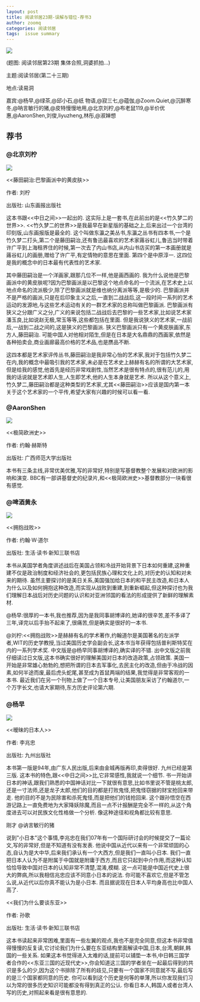 ```yaml
---
layout: post
title: 阅读邻居23期-误解与错位-荐书3
author: zoomq
categories: 阅读邻居
tags:  issue summary
---
```


![](http://mmbiz.qpic.cn/mmbiz/jsFJEErL30hO8evAbu1ibfUMg1YcRgmdEAFJbiaK4YplIJvNWxqibahCO5NSTEhV7e4VEY6icaJcRjPVrUxePHLgXw/0)

(题图: 阅读邻居第23期 集体合照,洞婆抓拍...)


主题:阅读邻居(第二十三期)

地点:读易洞

嘉宾:@杨早,@绿茶,@邱小石,@纸  物语,@寂三七,@蕴伽,@Zoom.Quiet,@沉醉寒冬,@呐言敏行的猪,@皮特慢慢地用,@北京刘柠,@布老鼠119,@半价优惠,@AaronShen,刘俊,liyuzheng,林彤,@淑婵想


<!--more-->

## 荐书

### @北京刘柠
![](http://tp2.sinaimg.cn/1440743181/30/5661686868/1)

<<藤田嗣治:巴黎画派中的黄皮肤>>

作者: 刘柠

出版社: 山东画报出版社

这本书跟<<中日之间>>一起出的. 这实际上是一套书,在此前出的是<<竹久梦二的世界>>. <<竹久梦二的世界>>是我最早在新星版的基础之上,后来出过一个台湾的印刻版,山东画报版是最全的. 这个叫做东瀛之美丛书,东瀛之丛书有四本书,一个是竹久梦二打头,第二个是藤田嗣治,还有鲁迅最喜欢的艺术家蕗谷虹儿,鲁迅当时带着许广平到上海租界住的时候,第一次去了内山书店,从内山书店买的第一本画册就是蕗谷虹儿的画册,赠给了许广平,有定情物的意思在里面. 第四个是中原淳一. 这四位是我的概念中的日本最有代表性的艺术家. 

其中藤田嗣治是一个洋画家,跟那几位不一样,他是画西画的. 我为什么说他是巴黎画派中的黄皮肤呢?因为巴黎画派是以巴黎这个地点命名的一个流派,在艺术史上以地点命名的流派极少,除了巴黎画派就是维也纳分离派等等,是极少的. 巴黎画派并不是严格的画派,只是在后印象主义之后,一直到二战战后,这一段时间一系列的艺术运动的发源地,与这些艺术运动有关的一群艺术家的总称叫做巴黎画派. 巴黎画派有狭义之分跟广义之分,广义的来说包括二战战后去巴黎的一些艺术家,比如说艺术家潘玉良,比如说赵无极,常玉等等,这些都包括在里面. 但是我说狭义的艺术家,一战前后,一战到二战之间的,这是狭义的巴黎画派. 狭义巴黎画派只有一个黄皮肤画家,东方人,藤田嗣治. 可能中国人对他相对陌生,但是在日本是大名鼎鼎的西画家,依然是各种拍卖会,商业画廊最高价格的艺术品,也是赝品不断. 

这四本都是艺术家评传丛书,藤田嗣治是我非常心怡的艺术家,我对于包括竹久梦二在内,我的概念中最吸引我的艺术家,未必是在艺术史上赫赫有名的所谓的大艺术家,但是给我的感觉,他首先是经历非常戏剧性,当然艺术是很有特点的,很有范儿的,用我的话说就是艺术即人生,人生即艺术,他的人生本身就是艺术. 所以从这个意义上,竹久梦二,藤田嗣治都是这种类型的艺术家,尤其<<藤田嗣治>>应该是国内第一本关于这个艺术家的一个平传,希望大家有兴趣的时候可以看一看. 

 

 
### @AaronShen
![](http://tp2.sinaimg.cn/1652858397/30/5596641219/1)

<<极简欧洲史>>

作者: 约翰·赫斯特

出版社: 广西师范大学出版社

本书有三条主线,非常优美优雅,写的非常好,特别是写基督教整个发展和对欧洲的影响和演变. BBC有一部讲基督史的纪录片,和<<极简欧洲史>>基督教部分一块看很有感觉. 

 

 
### @啤酒黄永
![](http://tp2.sinaimg.cn/1570646621/30/5667748479/1)

<<拥抱战败>>

作者: 约翰·W·道尔

出版社: 生活·读书·新知三联书店

本书从美国学者角度讲述战后在美国占领和冷战开始背景下日本如何重建,这种重建不仅是政治制度和经济社会的,更包括民族心理和文化上的,对历史的认知和对未来的期待. 虽然主要探讨的是美日关系,美国强加给日本的和平民主改造,和日本人为什么以及如何拥抱这种改造,而实现从战败到重建,到重新崛起,但这种探讨也为我们理解日本战后对历史问题的认识和对亚洲邻国的看法的形成提供了新鲜的理解素材. 

 

@杨早:很厚的一本书,我也推荐,因为是我同事胡博译的,她译的很辛苦,差不多译了三年,译完以后手抬不起来了,很痛苦,但是确实是很好的一本书. 

@刘柠:<<拥抱战败>>是赫赫有名的学术著作,约翰道尔是美国著名的左派学者,WIT的历史学教授,当过美国历史学会副会长,这本书当年获得包括普利斯特奖在内的一系列学术奖. 中文版是@杨早同事胡博译的,确实译的不错. 出中文版之前我仔细读过日文版,这本书确实很好的理解美国对日本的改造政策,占领政策. 美国一开始是非常雄心勃勃的,想把所谓的日本去军事化,去民主化的改造,但由于冷战的因素,如何半途而废,最后虎头蛇尾,甚至成为首鼠两端的结果,我觉得是非常客观的一本书. 最近我们在另一个刊物上做了一个日本专号,让美国朋友采访了约翰道尔,一个万字长文,也请大家期待,东方历史评论第六期. 

 

   
### @杨早
![](http://tp4.sinaimg.cn/1194991743/30/1279875308/1)

<<暧昧的日本人>>

作者: 李兆忠

出版社: 九州出版社

本书第一版是94年,由广东人民出版,后来由金城再版再印,卖得很好. 九州已经是第三版. 这本书的特色,跟<<中日之间>>比,它非常感性,我就说一个细节. 书一开始讲日本的神话,跟我们熟悉的中国神话对比一下就很有意思,比如书里说不管是桃太郎,还是一寸法师,还是龙子太郎,他们的目的都是打败鬼怪,把鬼怪窃据的财宝抢回来带走. 他的目的不是为民除害和杀死鬼怪,而是把他们的钱抢回来. 这个跟孙悟空在西游记路上一直免费地为大家降妖除魔,而且一点不计报酬是完全不一样的,从这个角度进去可以对民族文化性格做一个分析. 像这种途径和视角都比较有意思. 

刚才
@讷言敏行的猪 

说到"小日本"这个事情,李兆忠在我们07年有一个国际研讨会的时候提交了一篇论文,写的非常好,但是不知道有没有发表. 他说中国从近代以来有一个非常顽固的心态,自认为是大中华,后来我们承认有一个大西方,但是我们一直叫小日本. 我们一直把日本人认为不是附属于中国就是附庸于西方,而且它只起到中介作用,而这种认知恰恰导致中国对日本的认知非常不清楚,混淆,模糊. 这一点可能是中国近代史上很大的弊病,所以我相信兆忠应该不同意小日本的说法. 你可能不喜欢它,但是不管怎么说,从近代以后你真不能认为是小日本. 而且据说现在日本人平均身高也比中国人高了. 

 

<<我们为什么要谈东亚>>

作者: 孙歌

出版社: 生活·读书·新知三联书店

这本书读起来非常困难,里面有一些左翼的观点,我也不是完全同意,但这本书非常值得慢慢的反复读,它讨论我们为什么要在东亚结构里面解读中国,日本,台湾,朝鲜,韩国的一些关系. 如果这本书觉得进入太难的话,提前可以铺垫一本书,中日韩三国学者合作的<<东亚三国的近现代史>>,你会知道这三国的学者坐在一起最后得到的共识是多么的少,因为这个书排除了所有的歧见,只要有一个国家不同意就不写,最后写的是三个国家都同意的历史. 你可以看到这个历史是何等的单薄,所以你发现我们习以为常的很多历史知识可能都没有得到真正的公认. 你看日本人,韩国人或者台湾人写的历史,对照起来看是很有意思的. 
